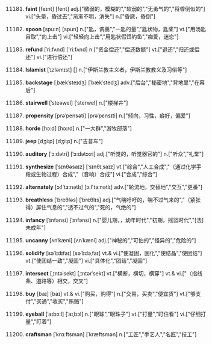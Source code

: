 11181. **faint**
[feɪnt]  [fent]
adj.["微弱的，模糊的","软弱的","无勇气的","将昏倒似的"]  vi.["头晕，昏过去","渐渐不明，消失"]  n.["昏厥，昏倒"]  

11182. **spoon**
[spu:n]  [spun]
n.["匙，调羹","一匙的量","匙状物，匙桨"]  vt.["用汤匙舀取","向上击"]  vi.["轻轻向上击","用匙状假饵钓鱼","痴爱，迷恋"]  

11183. **refund**
[ˈri:fʌnd]  ['ri:fʌnd]
n.["资金偿还","偿还数额"]  vt.["退还","归还或偿还"]  vi.["进行偿还"]  

11184. **Islamist**
[ˈɪzləmɪst]  []
n.["伊斯兰教主义者，伊斯兰教教义及习俗等"]  

11185. **backstage**
[ˌbækˈsteɪdʒ]  [ˈbækˈstedʒ]
adv.["后台","秘密地","背地里","在幕后"]  

11186. **stairwell**
[ˈsteəwel]  [ˈsterwel]
n.["楼梯井"]  

11187. **propensity**
[prəˈpensəti]  [prəˈpɛnsɪti]
n.["倾向，习性，癖好，偏爱"]  

11188. **horde**
[hɔ:d]  [hɔ:rd]
n.["一大群","游牧部落"]  

11189. **jeep**
[dʒi:p]  [dʒi:p]
n.["吉普车"]  

11190. **auditory**
[ˈɔ:dətri]  [ˈɔ:dətɔ:ri]
adj.["听觉的，听觉器官的"]  n.["听众","礼堂"]  

11191. **synthesize**
[ˈsɪnθəsaɪz]  [ˈsɪnθɪˌsaɪz]
vt.["综合","人工合成","（通过化学手段或生物过程）合成","（音响）合成"]  vi.["合成","综合"]  

11192. **alternately**
[ɔ:l'tɜ:nətlɪ]  [ɔ:l'tɜ:nətlɪ]
adv.["轮流地，交替地","交互","更番"]  

11193. **breathless**
[ˈbreθləs]  [ˈbrɛθlɪs]
adj.["气喘吁吁的，喘不过气来的","（紧张得）屏住气息的","透不过气的","死的，气绝的"]  

11194. **infancy**
[ˈɪnfənsi]  [ˈɪnfənsi]
n.["婴儿期，，幼年时代","初期，摇篮时代","[法]未成年"]  

11195. **uncanny**
[ʌnˈkæni]  [ʌnˈkæni]
adj.["神秘的","可怕的","怪异的","危险的"]  

11196. **solidify**
[səˈlɪdɪfaɪ]  [səˈlɪdəˌfaɪ]
vt.& vi.["使凝固，固化","使结晶","使团结"]  vt.["使团结一致","凝固"]  vi.["具体化","团结","凝固"]  

11197. **intersect**
[ˌɪntəˈsekt]  [ˌɪntərˈsekt]
vt.["横断，横切，横穿"]  vt.& vi.["（指线条、道路等）相交，交叉"]  

11198. **buy**
[baɪ]  [baɪ]
vt.& vi.["购买，购得"]  n.["交易，买卖","便宜货"]  vt.["够支付","买通","收买","贿赂"]  

11199. **eyeball**
[ˈaɪbɔ:l]  [ˈaɪˌbɔl]
n.["眼球","眼珠子"]  vt.["打量","盯住看"]  vi.["仔细打量","盯着"]  

11200. **craftsman**
[ˈkrɑ:ftsmən]  [ˈkræftsmən]
n.["工匠","手艺人","名匠","技工"]  

